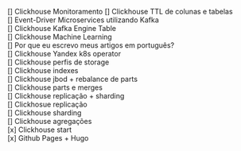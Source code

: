 
[] Clickhouse Monitoramento
[] Clickhouse TTL de colunas e tabelas  
[] Event-Driver Microservices utilizando Kafka  
[] Clickhouse Kafka Engine Table  
[] Clickhouse Machine Learning  
[] Por que eu escrevo meus artigos em português?  
[] Clickhouse Yandex k8s operator  
[] Clickhouse perfis de storage  
[] Clickhouse indexes  
[] Clickhouse jbod + rebalance de parts  
[] Clickhouse parts e merges  
[] Clickhouse replicação + sharding  
[] Clickhosue replicação  
[] Clickhouse sharding  
[] Clickhouse agregações  
[x] Clickhouse start  
[x] Github Pages + Hugo